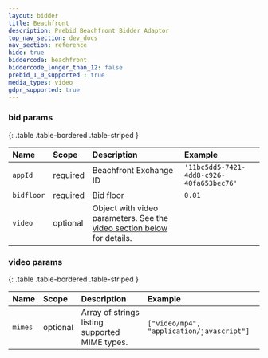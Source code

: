 ```yaml
---
layout: bidder
title: Beachfront
description: Prebid Beachfront Bidder Adaptor
top_nav_section: dev_docs
nav_section: reference
hide: true
biddercode: beachfront
biddercode_longer_than_12: false
prebid_1_0_supported : true
media_types: video
gdpr_supported: true
---
```


### bid params

{: .table .table-bordered .table-striped }

| Name | Scope | Description | Example |
| :--- | :---- | :---------- | :------ |
| `appId` | required | Beachfront Exchange ID | `'11bc5dd5-7421-4dd8-c926-40fa653bec76'` |
| `bidfloor` | required | Bid floor | `0.01` |
| `video` | optional | Object with video parameters. See the [video section below](#beachfront-video) for details. | |

<a name="beachfront-video"></a>

### video params

{: .table .table-bordered .table-striped }

| Name | Scope | Description | Example |
| :--- | :---- | :---------- | :------ |
| `mimes` | optional | Array of strings listing supported MIME types. | `["video/mp4", "application/javascript"]` |
